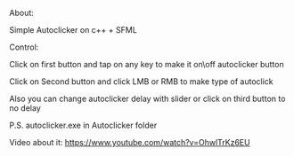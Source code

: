 About:

Simple Autoclicker on c++ + SFML

Control:

Click on first button and tap on any key to make it on\off autoclicker button

Click on Second button and click LMB or RMB to make type of autoclick

Also you can change autoclicker delay with slider or click on third button to no delay

P.S. autoclicker.exe in Autoclicker folder

Video about it: https://www.youtube.com/watch?v=OhwlTrKz6EU
